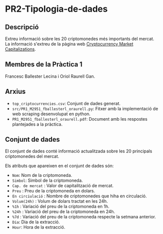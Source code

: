 # PR2-Tipologia-de-dades

## Descripció

Extreu informació sobre les 20 criptomonedes més importants del mercat. La informació s'extreu de la pàgina web [Cryptocurrency Market Capitalizations](https://coinmarketcap.com/es/all/views/all/).

## Membres de la Pràctica 1

Francesc Ballester Lecina i Oriol Raurell Gan.

## Arxius

* `top_criptocurrencies.csv`: Conjunt de dades generat.
* `src/PR1_M2951_fballesterl_oraurell.py`: Fitxer amb la implementació de web scraping desenvolupat en python.
* `PR1_M2951_fballesterl_oraurell.pdf`: Document amb les respostes plantejades a la pràctica.

## Conjunt de dades

El conjunt de dades conté informació actualitzada sobre les 20 principals criptomonedes del mercat.

Els atributs que apareixen en el conjunt de dades són:
* `Nom`: Nom de la criptomoneda. 
* `Simbol`: Simbol de la criptomoneda. 
* `Cap. de mercat` : Valor de capitalització de mercat.
* `Preu` : Preu de la criptomoneda en dolars.
* `En circiulació` : Nombre de criptomonedes que hiha en circulació.
* `Volum(24h)` : Volum de dolars tractat en les 24h.
* `%1h` : Variació del preu de la criptomoneda en 1h.
* `%24h` : Variació del preu de la criptomoneda en 24h.
* `%7d` : Variació del preu de la criptomoneda respecte la setmana anterior.
* `Dia`: Dia de la extracció.
* `Hour`: Hora de la extracció.
